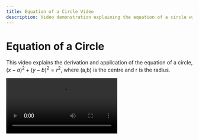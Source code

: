 ```yaml
---
title: Equation of a Circle Video
description: Video demonstration explaining the equation of a circle with centre (a,b).
---
```


# Equation of a Circle

This video explains the derivation and application of the equation of a circle, $(x-a)^2 + (y-b)^2 = r^2$, where (a,b) is the centre and r is the radius.

<Video src="/videos/components/PythagorasCircleIllustration.mp4" />

